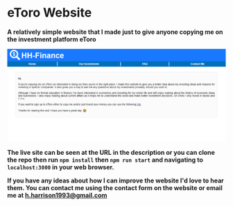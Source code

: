<h1>eToro Website</h1>

**A relatively simple website that I made just to give anyone copying me on the investment platform eToro**

![Homepage Screenshot](./public/AppScreenshot.PNG)

**The live site can be seen at the URL in the description or you can clone the repo then run `npm install` then `npm run start` and navigating to `localhost:3000` in your web browser.**

**If you have any ideas about how I can improve the website I'd love to hear them. You can contact me using the contact form on the website or email me at h.harrison1993@gmail.com**
